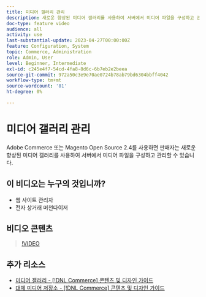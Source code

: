 ```yaml
---
title: 미디어 갤러리 관리
description: 새로운 향상된 미디어 갤러리를 사용하여 서버에서 미디어 파일을 구성하고 관리하는 방법에 대해 알아봅니다.
doc-type: feature video
audience: all
activity: use
last-substantial-update: 2023-04-27T00:00:00Z
feature: Configuration, System
topic: Commerce, Administration
role: Admin, User
level: Beginner, Intermediate
exl-id: c245e4f7-54cd-4fa8-8d6c-6b7eb2e2beea
source-git-commit: 972a50c3e9e70ae0724b78ab79bd6304bbff4042
workflow-type: tm+mt
source-wordcount: '81'
ht-degree: 0%

---
```


# 미디어 갤러리 관리

Adobe Commerce 또는 Magento Open Source 2.4를 사용하면 판매자는 새로운 향상된 미디어 갤러리를 사용하여 서버에서 미디어 파일을 구성하고 관리할 수 있습니다.

## 이 비디오는 누구의 것입니까?

- 웹 사이트 관리자
- 전자 상거래 머천다이저

## 비디오 콘텐츠

>[!VIDEO](https://video.tv.adobe.com/v/343785?quality=12&learn=on)

## 추가 리소스

- [미디어 갤러리 - [!DNL Commerce] 콘텐츠 및 디자인 가이드](https://experienceleague.adobe.com/en/docs/commerce-admin/content-design/wysiwyg/gallery/media-gallery)
- [대체 미디어 저장소 - [!DNL Commerce] 콘텐츠 및 디자인 가이드](https://experienceleague.adobe.com/en/docs/commerce-admin/content-design/wysiwyg/storage/media-storage)
